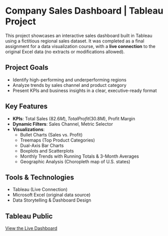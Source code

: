 # Company Sales Dashboard | Tableau Project

This project showcases an interactive sales dashboard built in Tableau using a fictitious regional sales dataset. It was completed as a final assignment for a data visualization course, with a **live connection** to the original Excel data (no extracts or modifications allowed).

## Project Goals
- Identify high-performing and underperforming regions
- Analyze trends by sales channel and product category
- Present KPIs and business insights in a clear, executive-ready format

## Key Features
- **KPIs**: Total Sales ($82.6M), Total Profit ($30.8M), Profit Margin
- **Dynamic Filters**: Sales Channel, Metric Selector
- **Visualizations**:
  - Bullet Charts (Sales vs. Profit)
  - Treemaps (Top Product Categories)
  - Dual-Axis Bar Charts
  - Boxplots and Scatterplots
  - Monthly Trends with Running Totals & 3-Month Averages
  - Geographic Analysis (Choropleth map of U.S. states)

## Tools & Technologies
- Tableau (Live Connection)
- Microsoft Excel (original data source)
- Data Storytelling & Dashboard Design

## Tableau Public
[View the Live Dashboard](https://public.tableau.com/app/profile/jessica.meza.perez/viz/RegionalSalesDataanalysis_twb/BulletChart-JessicaMezaPerez2#1)
